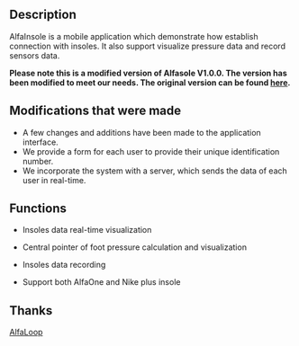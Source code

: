 
## Description
   
AlfaInsole is a mobile application which demonstrate how establish connection with insoles. 
It also support visualize pressure data and record sensors data.

**Please note this is a modified version of Alfasole V1.0.0. The version has been modified to meet our needs. The original version can be found [here](https://github.com/AlfaLoop/alfainsole).**


## Modifications that were made 

- A few changes and additions have been made to the application interface.
- We provide a form for each user to provide their unique identification number.
- We incorporate the system with a server, which sends the data of each user in real-time. 
  
## Functions
  
- Insoles data real-time visualization
  
- Central pointer of foot pressure calculation and visualization  
  
- Insoles data recording
  
- Support both AlfaOne and Nike plus insole 

## Thanks
 
[AlfaLoop](https://github.com/AlfaLoop)
  
 